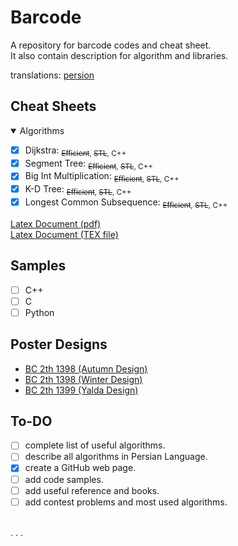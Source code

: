 ><link href="readme-style.css" rel="stylesheet"></link>

# Barcode

A repository for barcode codes and cheat sheet.<br>
It also contain description for algorithm and libraries.

translations: [persion](./README_FA.md)

## Cheat Sheets

<details open>
<summary> Algorithms </summary>

- [x] Dijkstra: <sub>~~Efficient~~, ~~STL~~, C++</sub>
- [x] Segment Tree: <sub>~~Efficient~~, ~~STL~~, C++</sub>
- [x] Big Int Multiplication: <sub>~~Efficient~~, ~~STL~~, C++</sub>
- [x] K-D Tree: <sub>~~Efficient~~, ~~STL~~, C++</sub>
- [x] Longest Common Subsequence: <sub>~~Efficient~~, ~~STL~~, C++</sub>

</details>

[Latex Document (pdf)](Cheat%20Sheet/Main%20Document/Barcode.pdf)
<br>
[Latex Document (TEX file)](Cheat%20Sheet/Main%20Document/Barcode.pdf)

## Samples

- [ ] C++
- [ ] C
- [ ] Python

## Poster Designs

- [BC 2th 1398 (Autumn Design)](Extera/Poster/Barcode%20Poster%20(Autumn%20Design%201398))
- [BC 2th 1398 (Winter Design)](Extera/Poster/Barcode%20Poster%20(Autumn%20Design%201398))
- [BC 2th 1399 (Yalda Design)](Extera/Poster/Barcode%20Poster%20(Yalda%20Design%201399))

## To-DO
- [ ] complete list of useful algorithms.
- [ ] describe all algorithms in Persian Language.
- [x] create a GitHub web page.
- [ ] add code samples.
- [ ] add useful reference and books.
- [ ] add contest problems and most used algorithms.
<br>
. . .

